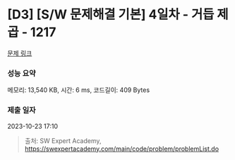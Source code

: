 # [D3] [S/W 문제해결 기본] 4일차 - 거듭 제곱 - 1217 

[문제 링크](https://swexpertacademy.com/main/code/problem/problemDetail.do?contestProbId=AV14dUIaAAUCFAYD) 

### 성능 요약

메모리: 13,540 KB, 시간: 6 ms, 코드길이: 409 Bytes

### 제출 일자

2023-10-23 17:10



> 출처: SW Expert Academy, https://swexpertacademy.com/main/code/problem/problemList.do